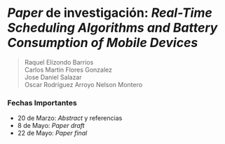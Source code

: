 _Paper_ de investigación: _Real-Time Scheduling Algorithms and Battery Consumption of Mobile Devices_ 
=====================================================================================================
> Raquel Elizondo Barrios  
> Carlos Martin Flores Gonzalez  
> Jose Daniel Salazar  
> Oscar Rodríguez Arroyo
> Nelson Montero

### Fechas Importantes
- 20 de Marzo: _Abstract_ y referencias
- 8 de Mayo: _Paper draft_
- 22 de Mayo: _Paper final_
